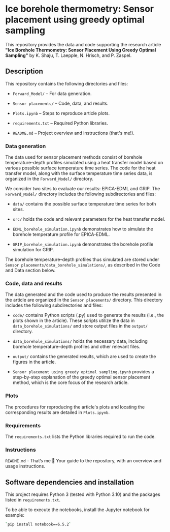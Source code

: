 # Ice borehole thermometry: Sensor placement using greedy optimal sampling

This repository provides the data and code supporting the research article **"Ice Borehole Thermometry: Sensor Placement Using Greedy Optimal Sampling"** by K. Shaju, T. Laepple, N. Hrisch, and P. Zaspel.



## Description

This repository contains the following directories and files:

- `Forward_Model/` – For data generation.

- `Sensor placements/` – Code, data, and results.

- `Plots.ipynb`  – Steps to reproduce article plots.

- `requirements.txt` – Required Python libraries.

- `README.md` – Project overview and instructions (that's me!).


### Data generation

The data used for sensor placement methods consist of borehole temperature–depth profiles simulated using a heat transfer model based on various possible surface temperature time series. The code for the heat transfer model, along with the surface temperature time series data, is organized in the `Forward_Model/` directory.

We consider two sites to evaluate our results: EPICA-EDML and GRIP. The `Forward_Model/` directory includes the following subdirectories and files:

* `data/` contains the possible surface temperature time series for both sites.

* `src/` holds the code and relevant parameters for the heat transfer model.

* `EDML_borehole_simulation.ipynb` demonstrates how to simulate the borehole temperature profile for EPICA-EDML.

* `GRIP_borehole_simulation.ipynb` demonstrates the borehole profile simulation for GRIP.

The borehole temperature–depth profiles thus simulated are stored under `Sensor placements/data_borehole_simulations/`, as described in the Code and Data section below.

### Code, data and results

The data generated and the code used to produce the results presented in the article are organized in the `Sensor placements/` directory. This directory includes the following subdirectories and files:

* `code/` contains Python scripts (.py) used to generate the results (i.e., the plots shown in the article). These scripts utilize the data in `data_borehole_simulations/` and store output files in the `output/` directory.

* `data_borehole_simulations/` holds the necessary data, including borehole temperature–depth profiles and other relevant files.

* `output/` contains the generated results, which are used to create the figures in the article.

* `Sensor placement using greedy optimal sampling.ipynb` provides a step-by-step explanation of the greedy optimal sensor placement method, which is the core focus of the research article.

### Plots

The procedures for reproducing the article's plots and locating the corresponding results are detailed in `Plots.ipynb`.

### Requirements

The `requirements.txt` lists the Python libraries required to run the code.

### Instructions

`README.md` - That’s me 🙂 Your guide to the repository, with an overview and usage instructions.



## Software dependencies and installation

This project requires Python 3 (tested with Python 3.10) and the packages listed in `requirements.txt`.

To be able to execute the notebooks, install the Jupyter notebook for example:
```bash
`pip install notebook==6.5.2` 

